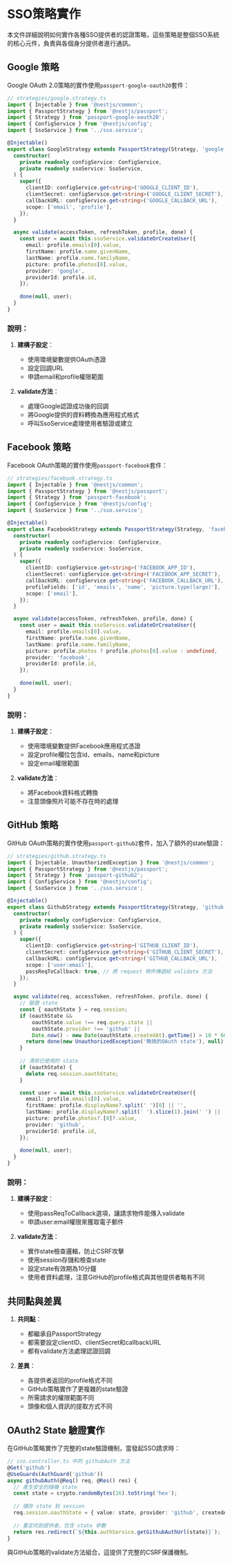 # SSO策略實作

本文件詳細說明如何實作各種SSO提供者的認證策略，這些策略是整個SSO系統的核心元件，負責與各個身分提供者進行通訊。

## Google 策略

Google OAuth 2.0策略的實作使用`passport-google-oauth20`套件：

```typescript
// strategies/google.strategy.ts
import { Injectable } from '@nestjs/common';
import { PassportStrategy } from '@nestjs/passport';
import { Strategy } from 'passport-google-oauth20';
import { ConfigService } from '@nestjs/config';
import { SsoService } from '../sso.service';

@Injectable()
export class GoogleStrategy extends PassportStrategy(Strategy, 'google') {
  constructor(
    private readonly configService: ConfigService,
    private readonly ssoService: SsoService,
  ) {
    super({
      clientID: configService.get<string>('GOOGLE_CLIENT_ID'),
      clientSecret: configService.get<string>('GOOGLE_CLIENT_SECRET'),
      callbackURL: configService.get<string>('GOOGLE_CALLBACK_URL'),
      scope: ['email', 'profile'],
    });
  }

  async validate(accessToken, refreshToken, profile, done) {
    const user = await this.ssoService.validateOrCreateUser({
      email: profile.emails[0].value,
      firstName: profile.name.givenName,
      lastName: profile.name.familyName,
      picture: profile.photos[0].value,
      provider: 'google',
      providerId: profile.id,
    });
    
    done(null, user);
  }
}
```

### 說明：

1. **建構子設定**：
   - 使用環境變數提供OAuth憑證
   - 設定回調URL
   - 申請email和profile權限範圍

2. **validate方法**：
   - 處理Google認證成功後的回調
   - 將Google提供的資料轉換為應用程式格式
   - 呼叫SsoService處理使用者驗證或建立

## Facebook 策略

Facebook OAuth策略的實作使用`passport-facebook`套件：

```typescript
// strategies/facebook.strategy.ts
import { Injectable } from '@nestjs/common';
import { PassportStrategy } from '@nestjs/passport';
import { Strategy } from 'passport-facebook';
import { ConfigService } from '@nestjs/config';
import { SsoService } from '../sso.service';

@Injectable()
export class FacebookStrategy extends PassportStrategy(Strategy, 'facebook') {
  constructor(
    private readonly configService: ConfigService,
    private readonly ssoService: SsoService,
  ) {
    super({
      clientID: configService.get<string>('FACEBOOK_APP_ID'),
      clientSecret: configService.get<string>('FACEBOOK_APP_SECRET'),
      callbackURL: configService.get<string>('FACEBOOK_CALLBACK_URL'),
      profileFields: ['id', 'emails', 'name', 'picture.type(large)'],
      scope: ['email'],
    });
  }

  async validate(accessToken, refreshToken, profile, done) {
    const user = await this.ssoService.validateOrCreateUser({
      email: profile.emails[0].value,
      firstName: profile.name.givenName,
      lastName: profile.name.familyName,
      picture: profile.photos ? profile.photos[0].value : undefined,
      provider: 'facebook',
      providerId: profile.id,
    });
    
    done(null, user);
  }
}
```

### 說明：

1. **建構子設定**：
   - 使用環境變數提供Facebook應用程式憑證
   - 設定profile欄位包含id、emails、name和picture
   - 設定email權限範圍

2. **validate方法**：
   - 將Facebook資料格式轉換
   - 注意頭像照片可能不存在時的處理

## GitHub 策略

GitHub OAuth策略的實作使用`passport-github2`套件，加入了額外的state驗證：

```typescript
// strategies/github.strategy.ts
import { Injectable, UnauthorizedException } from '@nestjs/common';
import { PassportStrategy } from '@nestjs/passport';
import { Strategy } from 'passport-github2';
import { ConfigService } from '@nestjs/config';
import { SsoService } from '../sso.service';

@Injectable()
export class GithubStrategy extends PassportStrategy(Strategy, 'github') {
  constructor(
    private readonly configService: ConfigService,
    private readonly ssoService: SsoService,
  ) {
    super({
      clientID: configService.get<string>('GITHUB_CLIENT_ID'),
      clientSecret: configService.get<string>('GITHUB_CLIENT_SECRET'),
      callbackURL: configService.get<string>('GITHUB_CALLBACK_URL'),
      scope: ['user:email'],
      passReqToCallback: true, // 將 request 物件傳遞給 validate 方法
    });
  }

  async validate(req, accessToken, refreshToken, profile, done) {
    // 驗證 state
    const { oauthState } = req.session;
    if (oauthState && 
        oauthState.value !== req.query.state || 
        oauthState.provider !== 'github' ||
        Date.now() - new Date(oauthState.createdAt).getTime() > 10 * 60 * 1000) { // 10分鐘過期
      return done(new UnauthorizedException('無效的OAuth state'), null);
    }
    
    // 清除已使用的 state
    if (oauthState) {
      delete req.session.oauthState;
    }

    const user = await this.ssoService.validateOrCreateUser({
      email: profile.emails[0].value,
      firstName: profile.displayName?.split(' ')[0] || '',
      lastName: profile.displayName?.split(' ').slice(1).join(' ') || '',
      picture: profile.photos?.[0]?.value,
      provider: 'github',
      providerId: profile.id,
    });
    
    done(null, user);
  }
}
```

### 說明：

1. **建構子設定**：
   - 使用passReqToCallback選項，讓請求物件能傳入validate
   - 申請user:email權限來獲取電子郵件

2. **validate方法**：
   - 實作state檢查邏輯，防止CSRF攻擊
   - 使用session存儲和檢查state
   - 設定state有效期為10分鐘
   - 使用者資料處理，注意GitHub的profile格式與其他提供者略有不同

## 共同點與差異

1. **共同點**：
   - 都繼承自PassportStrategy
   - 都需要設定clientID、clientSecret和callbackURL
   - 都有validate方法處理認證回調

2. **差異**：
   - 各提供者返回的profile格式不同
   - GitHub策略實作了更複雜的state驗證
   - 所需請求的權限範圍不同
   - 頭像和個人資訊的提取方式不同

## OAuth2 State 驗證實作

在GitHub策略實作了完整的state驗證機制，當發起SSO請求時：

```typescript
// sso.controller.ts 中的 githubAuth 方法
@Get('github')
@UseGuards(AuthGuard('github'))
async githubAuth(@Req() req, @Res() res) {
  // 產生安全的隨機 state
  const state = crypto.randomBytes(16).toString('hex');
  
  // 儲存 state 到 session
  req.session.oauthState = { value: state, provider: 'github', createdAt: new Date() };
  
  // 重定向到提供者，包含 state 參數
  return res.redirect(`${this.authService.getGithubAuthUrl(state)}`);
}
```

與GitHub策略的validate方法組合，這提供了完整的CSRF保護機制。